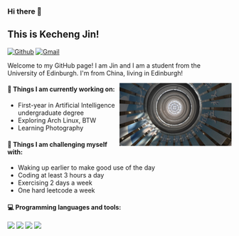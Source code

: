 ### Hi there 👋

## This is Kecheng Jin!

[![Github](https://img.shields.io/badge/-Github-000?style=flat&logo=Github&logoColor=white)](https://github.com/King-141319)
[![Gmail](https://img.shields.io/badge/-Gmail-c14438?style=flat&logo=Gmail&logoColor=white)](mailto:kingjin141319@gmail.com)


Welcome to my GitHub page!  I am Jin and I am a student from the University of Edinburgh. I'm from China, living in Edinburgh!

<img align="right" alt="img" src="https://github.com/King-141319/King-141319/blob/main/img/b6f7898e234e43192287b62568bc796.jpg" width="50%" height="auto" />


#### 🌱 Things I am currently working on: 

- First-year in Artificial Intelligence undergraduate degree
- Exploring Arch Linux, BTW
- Learning Photography



#### :muscle: Things I am challenging myself with:

- Waking up earlier to make good use of the day
- Coding at least 3 hours a day
- Exercising 2 days a week
- One hard leetcode a week



#### :computer: Programming languages and tools: 
<code><img width="10%" src="https://www.vectorlogo.zone/logos/python/python-ar21.svg"></code>
<code><img width="8%" src="https://www.vectorlogo.zone/logos/r-project/r-project-icon.svg"></code>
<code><img width="10%" src="https://www.vectorlogo.zone/logos/git-scm/git-scm-ar21.svg"></code>
<code><img width="10%" src="https://www.vectorlogo.zone/logos/haskell/haskell-ar21.svg"></code>
